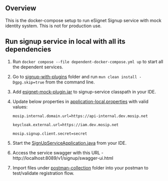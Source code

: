 ## Overview

This is the docker-compose setup to run eSignet Signup service with mock identity system. This is not for production use.

## Run signup service in local with all its dependencies

1. Run `docker compose --file dependent-docker-compose.yml up` to start all the dependent services.
2. Go to [signup-with-plugins](../signup-with-plugins) folder and run `mvn clean install -Dgpg.skip=true` from the command line.
3. Add [esignet-mock-plugin.jar](../signup-with-plugins/target/esignet-mock-plugin.jar) to signup-service classpath in your IDE.
4. Update below properties in [application-local.properties](../signup-service/src/main/resources/application-local.properties) with valid values:

       mosip.internal.domain.url=https://api-internal.dev.mosip.net

       keycloak.external.url=https://iam.dev.mosip.net

       mosip.signup.client.secret=secret

6. Start the [SignUpServiceApplication.java](../signup-service/src/main/java/io/mosip/signup/SignUpServiceApplication.java) from your IDE.
7. Access the service swagger with this URL - http://localhost:8089/v1/signup/swagger-ui.html
8. Import files under [postman-collection](../postman-collection) folder into your postman to test/validate registration flow.